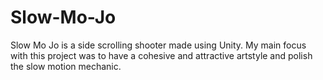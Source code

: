 # Slow-Mo-Jo
Slow Mo Jo is a side scrolling shooter made using Unity. My main focus with this project was to have a cohesive and attractive artstyle and polish the slow motion mechanic.
